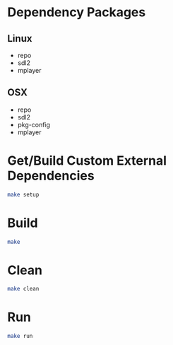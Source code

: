 # Dependency Packages

## Linux
  * repo
  * sdl2
  * mplayer

## OSX
  * repo
  * sdl2
  * pkg-config
  * mplayer

# Get/Build Custom External Dependencies
```sh
make setup
```

# Build
```sh
make
```

# Clean
```sh
make clean
```

# Run
```sh
make run
```
